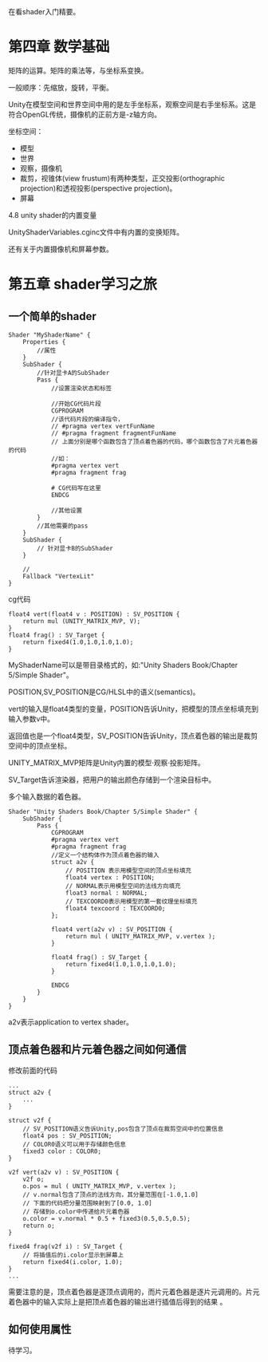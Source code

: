 在看shader入门精要。

# 第四章 数学基础

矩阵的运算。矩阵的乘法等，与坐标系变换。

一般顺序：先缩放，旋转，平衡。

Unity在模型空间和世界空间中用的是左手坐标系，观察空间是右手坐标系。这是符合OpenGL传统，摄像机的正前方是-z轴方向。

坐标空间：

- 模型
- 世界
- 观察，摄像机
- 裁剪，视锥体(view frustum)有两种类型，正交投影(orthographic projection)和透视投影(perspective projection)。
- 屏幕

4.8 unity shader的内置变量

UnityShaderVariables.cginc文件中有内置的变换矩阵。

还有关于内置摄像机和屏幕参数。

# 第五章 shader学习之旅

## 一个简单的shader

```
Shader "MyShaderName" {
	Properties {
		//属性
	}
	SubShader {
		//针对显卡A的SubShader
		Pass {
			//设置渲染状态和标签
			
			//开始CG代码片段
			CGPROGRAM
			//该代码片段的编译指令，
			// #pragma vertex vertFunName
			// #pragma fragment fragmentFunName
			// 上面分别是哪个函数包含了顶点着色器的代码，哪个函数包含了片元着色器的代码
			//如：
			#pragma vertex vert
			#pragma fragment frag
			
			# CG代码写在这里
			ENDCG
			
			//其他设置
		}
		//其他需要的pass
	}
	SubShader {
		// 针对显卡B的SubShader
	}
	
	//
	Fallback "VertexLit"
}

```

cg代码

```
float4 vert(float4 v : POSITION) : SV_POSITION {
	return mul (UNITY_MATRIX_MVP, V);
}
float4 frag() : SV_Target {
	return fixed4(1.0,1.0,1.0,1.0);
}
```

MyShaderName可以是带目录格式的，如:"Unity Shaders Book/Chapter 5/Simple Shader"。

POSITION,SV_POSITION是CG/HLSL中的语义(semantics)。

vert的输入是float4类型的变量，POSITION告诉Unity，把模型的顶点坐标填充到输入参数v中。

返回值也是一个float4类型，SV_POSITION告诉Unity，顶点着色器的输出是裁剪空间中的顶点坐标。

UNITY_MATRIX_MVP矩阵是Unity内置的模型·观察·投影矩阵。

SV_Target告诉渲染器，把用户的输出颜色存储到一个渲染目标中。

多个输入数据的着色器。

```
Shader "Unity Shaders Book/Chapter 5/Simple Shader" {
	SubShader {
		Pass {
			CGPROGRAM
			#pragma vertex vert
			#pragma fragment frag
			//定义一个结构体作为顶点着色器的输入 
			struct a2v {
				// POSITION 表示用模型空间的顶点坐标填充
				float4 vertex : POSITION;
				// NORMAL表示用模型空间的法线方向填充
				float3 normal : NORMAL;
				// TEXCOORD0表示用模型的第一套纹理坐标填充
				float4 texcoord : TEXCOORD0;
			};
			
			float4 vert(a2v v) : SV_POSITION {
				return mul ( UNITY_MATRIX_MVP, v.vertex );
			}
			
			float4 frag() : SV_Target {
				return fixed4(1.0,1.0,1.0,1.0);
			}
			
			ENDCG
		}
	}
}
```

a2v表示application to vertex shader。

## 顶点着色器和片元着色器之间如何通信

修改前面的代码

```
...
struct a2v {
	...
}

struct v2f {
	// SV_POSITION语义告诉Unity,pos包含了顶点在裁剪空间中的位置信息
	float4 pos : SV_POSITION;
	// COLOR0语义可以用于存储颜色信息
	fixed3 color : COLOR0;
}

v2f vert(a2v v) : SV_POSITION {
	v2f o;
	o.pos = mul ( UNITY_MATRIX_MVP, v.vertex );
	// v.normal包含了顶点的法线方向，其分量范围在[-1.0,1.0]
	// 下面的代码把分量范围映射到了[0.0, 1.0]
	// 存储到o.color中传递给片元着色器
	o.color = v.normal * 0.5 + fixed3(0.5,0.5,0.5);
	return o;
}

fixed4 frag(v2f i) : SV_Target {
	// 将插值后的i.color显示到屏幕上
	return fixed4(i.color, 1.0);
}
...
```

需要注意的是，顶点着色器是逐顶点调用的，而片元着色器是逐片元调用的。片元着色器中的输入实际上是把顶点着色器的输出进行插值后得到的结果 。

## 如何使用属性

待学习。